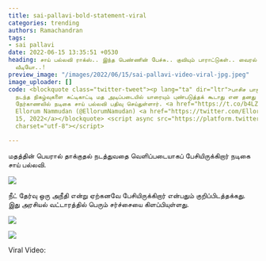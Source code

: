 ```yaml
---
title: sai-pallavi-bold-statement-viral
categories: trending
authors: Ramachandran
tags:
- sai pallavi
date: 2022-06-15 13:35:51 +0530
heading: சாய் பல்லவி ராக்ஸ்.. இந்த பெண்ணின் பேச்சு.. குவியும் பாராட்டுகள்.. வைரல்
  வீடியோ..!
preview_image: "/images/2022/06/15/sai-pallavi-video-viral-jpg.jpeg"
image_uploader: []
code: <blockquote class="twitter-tweet"><p lang="ta" dir="ltr">பாசிச பாஜக ஆட்சியில்
  நடந்த நிகழ்வுகளை சுட்டிகாட்டி மத அடிப்படையில் யாரையும் புண்படுத்தக் கூடாது என தனது
  நேர்காணலில் நடிகை சாய் பல்லவி பதிவு செய்துள்ளார். <a href="https://t.co/b4LZbUgWtb">pic.twitter.com/b4LZbUgWtb</a></p>&mdash;
  Ellorum Nammudan (@EllorumNamudan) <a href="https://twitter.com/EllorumNamudan/status/1536978952266256384?ref_src=twsrc%5Etfw">June
  15, 2022</a></blockquote> <script async src="https://platform.twitter.com/widgets.js"
  charset="utf-8"></script>

---
```

மதத்தின் பெயரால் தாக்குதல் நடத்துவதை வெளிப்படையாகப் பேசியிருக்கிறார் நடிகை சாய் பல்லவி.

![](/images/2022/06/15/sai-pallavi-2-jpg.jpeg)

நீட் தேர்வு ஒரு அநீதி என்று ஏற்கனவே பேசியிருக்கிறார் என்பதும் குறிப்பிடத்தக்கது. இது அரசியல் வட்டாரத்தில் பெரும் சர்ச்சையை கிளப்பியுள்ளது.

![](/images/2022/06/15/sai-pallavi-1-jpg.jpeg)

![](/images/2022/06/15/sai-pallavi-3-jpg.jpeg)

Viral Video:
